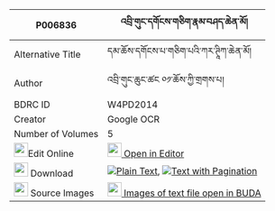 |P006836|འབྲི་གུང་དགོངས་གཅིག་རྣམ་བཤད་ཆེན་མོ། 
| --- | --- 
|Alternative Title |དམ་ཆོས་དགོངས་པ་གཅིག་པའི་ཀར་ཊཱིཀ་ཆེན་མོ།
|Author| འབྲི་གུང་ཆུང་ཚང ༠༡་ཆོས་ཀྱི་གྲགས་པ།
|BDRC ID | W4PD2014
|Creator | Google OCR
|Number of Volumes| 5
|<img width="25" src="https://img.icons8.com/color/25/000000/edit-property.png">Edit Online| [<img width="25" src="https://avatars.githubusercontent.com/u/45091458?s=200&v=4"> Open in Editor](http://editor.openpecha.org/P006836)
|<img width="25" src="https://img.icons8.com/fluent/48/000000/download-2.png"/>  Download | [![](https://img.icons8.com/color/20/000000/txt.png)Plain Text](https://github.com/Openpecha/P006836/releases/download/v1/drigung_gong_chik_namshe_chen__plain_P006836.zip), [![](https://img.icons8.com/color/20/000000/txt.png)Text with Pagination](https://github.com/Openpecha/P006836/releases/download/v1/drigung_gong_chik_namshe_chen__pages_P006836.zip)
|<img width="25" src="https://img.icons8.com/plasticine/100/000000/pictures-folder.png"/>  Source Images | [<img width="25" src="https://library.bdrc.io/icons/BUDA-small.svg"> Images of text file open in BUDA](https://library.bdrc.io/show/bdr:W4PD2014)